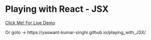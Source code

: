 # Playing with React - JSX

<a href="https://yaswant-kumar-singhi.github.io/playing_with_JSX/"> Click Me! For Live Demo</a>
<br>
<p> Or goto -> https://yaswant-kumar-singhi.github.io/playing_with_JSX/</p>

